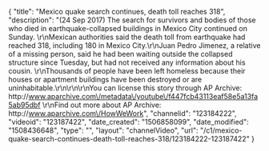 {
    "title": "Mexico quake search continues, death toll reaches 318",
    "description": "(24 Sep 2017) The search for survivors and bodies of those who died in earthquake-collapsed buildings in Mexico City continued on Sunday. \r\nMexican authorities said the death toll from earthquake had reached 318, including 180 in Mexico City.\r\nJuan Pedro Jimenez, a relative of a missing person, said he had been waiting outside the collapsed structure since Tuesday, but had not received any information about his cousin. \r\nThousands of people have been left homeless because their houses or apartment buildings have been destroyed or are uninhabitable.\r\n\r\n\r\nYou can license this story through AP Archive: http:\/\/www.aparchive.com\/metadata\/youtube\/f447fcb43113eaf58e5a13fa5ab95dbf \r\nFind out more about AP Archive: http:\/\/www.aparchive.com\/HowWeWork",
    "channelid": "123184222",
    "videoid": "123187422",
    "date_created": "1506858099",
    "date_modified": "1508436648",
    "type": "",
    "layout": "channelVideo",
    "url": "\/c1\/mexico-quake-search-continues-death-toll-reaches-318\/123184222-123187422"
}